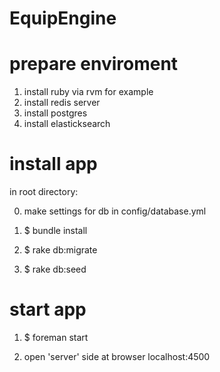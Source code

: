 # EquipEngine

# prepare enviroment
1. install ruby via rvm for example
2. install redis server
3. install postgres
4. install elasticksearch

# install app

in root directory:

0. make settings for db in config/database.yml

1. $ bundle install

2. $ rake db:migrate

3. $ rake db:seed

# start app

1. $ foreman start

3. open 'server' side at browser localhost:4500

